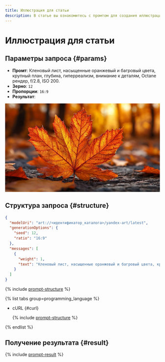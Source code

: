 ```yaml
---
title: Иллюстрация для статьи
description: В статье вы ознакомитесь с промтом для создания иллюстраций для статьи.
---
```


# Иллюстрация для статьи

## Параметры запроса {#params}

* **Промт**: Кленовый лист, насыщенные оранжевый и багровый цвета, крупный план, глубина, гиперреализм, внимание к деталям, Octane рендер, f/2.8, ISO 200.
* **Зерно**: `12`
* **Пропорции**: `16:9`
* **Результат**:

![illustrations-article](../../../_assets/yandexgpt/illustrations-article.jpg)

## Структура запроса {#structure}

```json
{
  "modelUri": "art://<идентификатор_каталога>/yandex-art/latest",
  "generationOptions": {
    "seed": 12,
    "ratio": "16:9"
  },
  "messages": [
    {
      "weight": 1,
      "text": "Кленовый лист, насыщенные оранжевый и багровый цвета, крупный план, глубина, гиперреализм, внимание к деталям, Octane рендер, f/2.8, ISO 200"
    }
  ]
}
```

{% include [prompt-structure](../../../_includes/foundation-models/yandexart/api-parameters.md) %}

{% list tabs group=programming_language %}

- cURL {#curl}

  {% include [prompt-structure](../../../_includes/foundation-models/yandexart/prompt-request.md) %}

{% endlist %}

## Получение результата {#result}

{% include [prompt-result](../../../_includes/foundation-models/yandexart/prompt-result.md) %}
